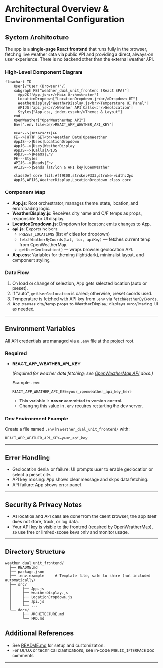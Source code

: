 # Architectural Overview & Environmental Configuration

## System Architecture

The app is a **single-page React frontend** that runs fully in the browser, fetching live weather data via public API and providing a direct, always-on user experience. There is no backend other than the external weather API.

### High-Level Component Diagram

```mermaid
flowchart TD
    User[/"User (Browser)"/]
    subgraph FE["weather_dual_unit_frontend (React SPA)"]
      AppJS["App.js<br/>Main Orchestrator"]
      LocationDropdown["LocationDropdown.js<br/>Dropdown UI"]
      WeatherDisplay["WeatherDisplay.js<br/>Temperature UI Panel"]
      APIJS["api.js<br/>Weather API Calls<br/>Geolocation"]
      Styles["App.css, index.css<br/>Themes & Layout"]
    end
    OpenWeather["OpenWeatherMap API"]
    Env[".env file<br/>REACT_APP_WEATHER_API_KEY"]

    User-->|Interacts|FE
    FE-->|HTTP GET<br/>Weather Data|OpenWeather
    AppJS-->|Uses|LocationDropdown
    AppJS-->|Uses|WeatherDisplay
    AppJS-->|Calls|APIJS
    AppJS-->|Reads|Env
    FE---Styles
    APIJS-->|Reads|Env
    APIJS-->|Sends lat/lon & API key|OpenWeather

    classDef core fill:#ff9800,stroke:#333,stroke-width:2px
    AppJS,APIJS,WeatherDisplay,LocationDropdown class core
```

### Component Map

- **App.js**: Root orchestrator; manages theme, state, location, and error/loading logic.
- **WeatherDisplay.js**: Receives city name and C/F temps as props, responsible for UI display.
- **LocationDropdown.js**: Dropdown for location; emits changes to App.
- **api.js**: Exports helpers:
    - `PRESET_LOCATIONS` (list of cities for dropdown)
    - `fetchWeatherByCoords(lat, lon, apiKey)` — fetches current temp from OpenWeatherMap.
    - `getUserGeolocation()` — wraps browser geolocation API.
- **App.css**: Variables for theming (light/dark), minimalist layout, and component styling.

### Data Flow

1. On load or change of selection, App gets selected location (auto or preset).
2. If "auto", `getUserGeolocation` is called; otherwise, preset coords used.
3. Temperature is fetched with API key from `.env` via `fetchWeatherByCoords`.
4. App passes city/temp props to WeatherDisplay; displays error/loading UI as needed.

---

## Environment Variables

All API credentials are managed via a `.env` file at the project root.

### Required

- **REACT_APP_WEATHER_API_KEY**

  _(Required for weather data fetching; see [OpenWeatherMap API](https://openweathermap.org/api) docs.)_

  Example `.env`:
  ```
  REACT_APP_WEATHER_API_KEY=your_openweather_api_key_here
  ```
  - This variable is **never** committed to version control.
  - Changing this value in `.env` requires restarting the dev server.

### Dev Environment Example

Create a file named `.env` in `weather_dual_unit_frontend/` with:

```
REACT_APP_WEATHER_API_KEY=your_api_key
```

---

## Error Handling

- Geolocation denial or failure: UI prompts user to enable geolocation or select a preset city.
- API key missing: App shows clear message and skips data fetching.
- API failure: App shows error panel.

---

## Security & Privacy Notes

- All location and API calls are done from the client browser; the app itself does not store, track, or log data.
- Your API key is visible to the frontend (required by OpenWeatherMap), so use free or limited-scope keys only and monitor usage.

---

## Directory Structure

```
weather_dual_unit_frontend/
  ├── README.md
  ├── package.json
  ├── .env.example     # Template file, safe to share (not included automatically)
  ├── src/
  │     ├── App.js
  │     ├── WeatherDisplay.js
  │     ├── LocationDropdown.js
  │     ├── api.js
  │     └── ...
  └── docs/
        ├── ARCHITECTURE.md
        └── PRD.md
```

## Additional References

- See [README.md](../README.md) for setup and customization.
- For UI/UX or technical clarifications, see in-code `PUBLIC_INTERFACE` doc comments.

---
